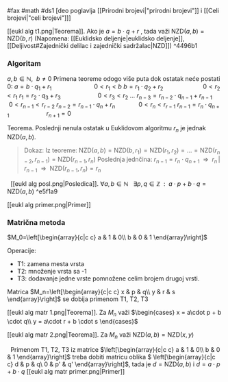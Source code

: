 #fax #math #ds1 [deo poglavlja [[Prirodni brojevi|"prirodni brojevi"]] i [[Celi brojevi|"celi brojevi"]]]
$\:$

[[eukl alg t1.png|Teorema]]. Ako je $a = b\cdot q + r\:$, tada važi $\mathrm{NZD}(a,\,b) = \mathrm{NZD}(b,\,r)$
(Napomena: [[Euklidsko deljenje|euklidsko deljenje]], [[Deljivost#Zajednički delilac i zajednički sadržalac|NZD]]) ^4496b1

### Algoritam
$a, b \in \mathbb{N}, \ \ b \ne 0$
Primena teoreme odogo više puta dok ostatak neće postati 0:
$a = b\cdot q_{1} + r_{1}\quad\quad\quad\quad\quad\quad 0< r_{1}<b$
$b = r_{1}\cdot q_{2} + r_{2}\quad\quad\quad\quad\quad\ \ \, 0< r_{2}<r_{1}$
$r_{1} = r_{2}\cdot q_{3} + r_{3}\quad\quad\quad\quad\quad\ 0< r_{3}<r_{2}$
$\dots$
$r_{n-3} = r_{n-2}\cdot q_{n-1} +r_{n-1}\quad\ 0< r_{n-1}<r_{r-2}$
$r_{n-2} = r_{n-1}\cdot q_{n} +r_{n}\quad\quad\quad\!\ 0< r_{n}<r_{r-1}$
$r_{n-1} = r_{n}\cdot q_{n+1} \quad\quad\quad\quad\quad\ r_{n+1}=0$

Teorema. Poslednji nenula ostatak u Euklidovom algoritmu $r_{n}$ je jednak $\mathrm{NZD}(a,\,b)$.
> Dokaz:
> Iz teoreme:
> $\mathrm{NZD}(a,\,b) = \mathrm{NZD}(b,\,r_1) = \mathrm{NZD}(r_1,\,r_2) = \dots = \mathrm{NZD}(r_{n-2},\,r_{n-1}) = \mathrm{NZD}(r_{n-1},\,r_{n})$
> Poslednja jednčina: $r_{n-1} = r_{n}\cdot q_{n+1} \ \ \Rightarrow\ \ r_{n}\,|\,r_{n-1}\ \ \Rightarrow\ \ \mathrm{NZD}(r_{n-1},\,r_{n}) = r_{n}$

$\:$
[[eukl alg posl.png|Posledica]].$\ \forall a,\,b\in \mathbb{N}\ \ \ \exists p,\,q \in \mathbb{Z}\ \ : \ \ a\cdot p + b\cdot q = \mathrm{NZD}(a,\,b)$ ^e5f1a9

[[eukl alg primer.png|Primer]]

### Matrična metoda
$M_0=\left[\begin{array}{c|c c} 
	a & 1 & 0\\ 
	b & 0 & 1 
\end{array}\right]$

Operacije:
- T1: zamena mesta vrsta
- T2: množenje vrsta sa -1
- T3: dodavanje jedne vrste pomnožene celim brojem drugoj vrsti.

Matrica $M_n=\left[\begin{array}{c|c c} 
	x & p & q\\ 
	y & r & s 
\end{array}\right]$ se dobija primenom T1, T2, T3

[[eukl alg matr 1.png|Teorema]]. Za $M_{n}$ važi $\begin{cases} x = a\cdot p + b \cdot q\\ y = a\cdot r + b \cdot s \end{cases}$

[[eukl alg matr 2.png|Teorema]]. Za $M_{n}$ važi $\mathrm{NZD}(a,\, b) = \mathrm{NZD}(x,\,y)$

$\:$
Primenom T1, T2, T3 iz matrice $\left[\begin{array}{c|c c} 
	a & 1 & 0\\ 
	b & 0 & 1 
\end{array}\right]$ treba dobiti matricu oblika $
\left[\begin{array}{c|c c} 
	d & p & q\\ 
	0 & p' & q' 
\end{array}\right]$, tada je $d=\mathrm{NZD}(a,\,b)$ i $d=a\cdot p + b\cdot q$
[[eukl alg matr primer.png|Primer]]